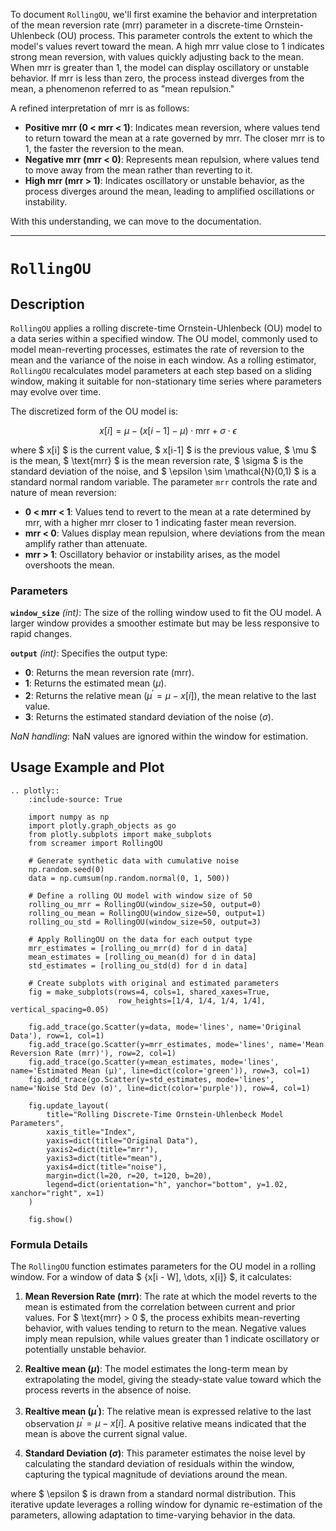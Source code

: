 To document `RollingOU`, we'll first examine the behavior and interpretation of the mean reversion rate (mrr) parameter in a discrete-time Ornstein-Uhlenbeck (OU) process. This parameter controls the extent to which the model's values revert toward the mean. A high mrr value close to 1 indicates strong mean reversion, with values quickly adjusting back to the mean. When mrr is greater than 1, the model can display oscillatory or unstable behavior. If mrr is less than zero, the process instead diverges from the mean, a phenomenon referred to as "mean repulsion."

A refined interpretation of mrr is as follows:

- **Positive mrr (0 < mrr < 1)**: Indicates mean reversion, where values tend to return toward the mean at a rate governed by mrr. The closer mrr is to 1, the faster the reversion to the mean.
- **Negative mrr (mrr < 0)**: Represents mean repulsion, where values tend to move away from the mean rather than reverting to it.
- **High mrr (mrr > 1)**: Indicates oscillatory or unstable behavior, as the process diverges around the mean, leading to amplified oscillations or instability.

With this understanding, we can move to the documentation.

---

# `RollingOU`

## Description

`RollingOU` applies a rolling discrete-time Ornstein-Uhlenbeck (OU) model to a data series within a specified window. The OU model, commonly used to model mean-reverting processes, estimates the rate of reversion to the mean and the variance of the noise in each window. As a rolling estimator, `RollingOU` recalculates model parameters at each step based on a sliding window, making it suitable for non-stationary time series where parameters may evolve over time.

The discretized form of the OU model is:

$$
x[i] = \mu - (x[i-1] - \mu) \cdot \text{mrr} + \sigma \cdot \epsilon
$$

where $ x[i] $ is the current value, $ x[i-1] $ is the previous value, $ \mu $ is the mean, $ \text{mrr} $ is the mean reversion rate, $ \sigma $ is the standard deviation of the noise, and $ \epsilon \sim \mathcal{N}(0,1) $ is a standard normal random variable. The parameter `mrr` controls the rate and nature of mean reversion:

- **0 < mrr < 1**: Values tend to revert to the mean at a rate determined by mrr, with a higher mrr closer to 1 indicating faster mean reversion.
- **mrr < 0**: Values display mean repulsion, where deviations from the mean amplify rather than attenuate.
- **mrr > 1**: Oscillatory behavior or instability arises, as the model overshoots the mean.

### Parameters

**`window_size`** *(int)*: The size of the rolling window used to fit the OU model. A larger window provides a smoother estimate but may be less responsive to rapid changes.

**`output`** *(int)*: Specifies the output type:
- **0**: Returns the mean reversion rate (mrr).
- **1**: Returns the estimated mean ($\mu$).
- **2**: Returns the relative mean ($\mu^\prime = \mu - x[i]$), the mean relative to the last value.
- **3**: Returns the estimated standard deviation of the noise ($\sigma$).

*NaN handling*: NaN values are ignored within the window for estimation.

## Usage Example and Plot

```{eval-rst}
.. plotly::
    :include-source: True

    import numpy as np
    import plotly.graph_objects as go
    from plotly.subplots import make_subplots
    from screamer import RollingOU

    # Generate synthetic data with cumulative noise
    np.random.seed(0)
    data = np.cumsum(np.random.normal(0, 1, 500))

    # Define a rolling OU model with window size of 50
    rolling_ou_mrr = RollingOU(window_size=50, output=0)
    rolling_ou_mean = RollingOU(window_size=50, output=1)
    rolling_ou_std = RollingOU(window_size=50, output=3)

    # Apply RollingOU on the data for each output type
    mrr_estimates = [rolling_ou_mrr(d) for d in data]
    mean_estimates = [rolling_ou_mean(d) for d in data]
    std_estimates = [rolling_ou_std(d) for d in data]

    # Create subplots with original and estimated parameters
    fig = make_subplots(rows=4, cols=1, shared_xaxes=True, 
                        row_heights=[1/4, 1/4, 1/4, 1/4], vertical_spacing=0.05)

    fig.add_trace(go.Scatter(y=data, mode='lines', name='Original Data'), row=1, col=1)
    fig.add_trace(go.Scatter(y=mrr_estimates, mode='lines', name='Mean Reversion Rate (mrr)'), row=2, col=1)
    fig.add_trace(go.Scatter(y=mean_estimates, mode='lines', name='Estimated Mean (μ)', line=dict(color='green')), row=3, col=1)
    fig.add_trace(go.Scatter(y=std_estimates, mode='lines', name='Noise Std Dev (σ)', line=dict(color='purple')), row=4, col=1)

    fig.update_layout(
        title="Rolling Discrete-Time Ornstein-Uhlenbeck Model Parameters",
        xaxis_title="Index",
        yaxis=dict(title="Original Data"),
        yaxis2=dict(title="mrr"),
        yaxis3=dict(title="mean"),
        yaxis4=dict(title="noise"),
        margin=dict(l=20, r=20, t=120, b=20),
        legend=dict(orientation="h", yanchor="bottom", y=1.02, xanchor="right", x=1)        
    )

    fig.show()
```

### Formula Details

The `RollingOU` function estimates parameters for the OU model in a rolling window. For a window of data $ \{x[i - W], \dots, x[i]\} $, it calculates:

1. **Mean Reversion Rate (mrr)**: The rate at which the model reverts to the mean is estimated from the correlation between current and prior values. For $ \text{mrr} > 0 $, the process exhibits mean-reverting behavior, with values tending to return to the mean. Negative values imply mean repulsion, while values greater than 1 indicate oscillatory or potentially unstable behavior.

2. **Realtive mean ($\mu$)**: The model estimates the long-term mean by extrapolating the model, giving the steady-state value toward which the process reverts in the absence of noise. 

3. **Realtive mean ($\mu^\prime$)**: The relative mean is expressed relative to the last observation $\mu^\prime = \mu - x[i]$. A positive relative means indicated that the mean is above the current signal value.

4. **Standard Deviation ($\sigma$)**: This parameter estimates the noise level by calculating the standard deviation of residuals within the window, capturing the typical magnitude of deviations around the mean.


where $ \epsilon $ is drawn from a standard normal distribution. This iterative update leverages a rolling window for dynamic re-estimation of the parameters, allowing adaptation to time-varying behavior in the data.